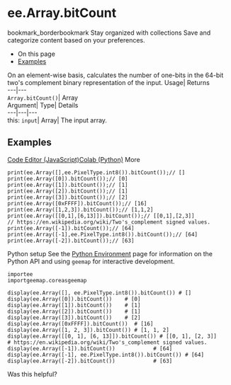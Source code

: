  
#  ee.Array.bitCount 
bookmark_borderbookmark Stay organized with collections  Save and categorize content based on your preferences.
  * On this page
  * [Examples](https://developers.google.com/earth-engine/apidocs/ee-array-bitcount#examples)


On an element-wise basis, calculates the number of one-bits in the 64-bit two's complement binary representation of the input. 
Usage| Returns  
---|---  
`Array.bitCount()`| Array  
Argument| Type| Details  
---|---|---  
this: `input`| Array| The input array.  
## Examples
[Code Editor (JavaScript)](https://developers.google.com/earth-engine/apidocs/ee-array-bitcount#code-editor-javascript-sample)[Colab (Python)](https://developers.google.com/earth-engine/apidocs/ee-array-bitcount#colab-python-sample) More
```
print(ee.Array([],ee.PixelType.int8()).bitCount());// []
print(ee.Array([0]).bitCount());// [0]
print(ee.Array([1]).bitCount());// [1]
print(ee.Array([2]).bitCount());// [1]
print(ee.Array([3]).bitCount());// [2]
print(ee.Array([0xFFFF]).bitCount());// [16]
print(ee.Array([1,2,3]).bitCount());// [1,1,2]
print(ee.Array([[0,1],[6,13]]).bitCount());// [[0,1],[2,3]]
// https://en.wikipedia.org/wiki/Two's_complement signed values.
print(ee.Array([-1]).bitCount());// [64]
print(ee.Array([-1],ee.PixelType.int8()).bitCount());// [64]
print(ee.Array([-2]).bitCount());// [63]
```
Python setup
See the [ Python Environment](https://developers.google.com/earth-engine/guides/python_install) page for information on the Python API and using `geemap` for interactive development.
```
importee
importgeemap.coreasgeemap
```
```
display(ee.Array([], ee.PixelType.int8()).bitCount()) # []
display(ee.Array([0]).bitCount())    # [0]
display(ee.Array([1]).bitCount())    # [1]
display(ee.Array([2]).bitCount())    # [1]
display(ee.Array([3]).bitCount())    # [2]
display(ee.Array([0xFFFF]).bitCount())  # [16]
display(ee.Array([1, 2, 3]).bitCount()) # [1, 1, 2]
display(ee.Array([[0, 1], [6, 13]]).bitCount()) # [[0, 1], [2, 3]]
# https://en.wikipedia.org/wiki/Two's_complement signed values.
display(ee.Array([-1]).bitCount())            # [64]
display(ee.Array([-1], ee.PixelType.int8()).bitCount()) # [64]
display(ee.Array([-2]).bitCount())            # [63]
```

Was this helpful?
